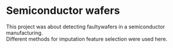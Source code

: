 # Semiconductor wafers
This project was about detecting faultywafers in a semiconductor manufacturing.
<br /> Different methods for imputation feature selection were used here.
